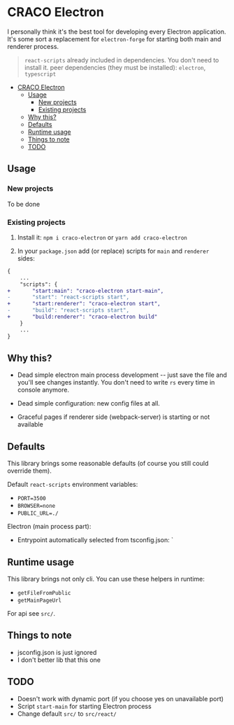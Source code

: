 # CRACO Electron

I personally think it's the best tool for developing every Electron application.
It's some sort a replacement for `electron-forge` for starting both main and renderer process.

> `react-scripts` already included in dependencies. You don't need to install it.
> peer dependencies (they must be installed): `electron`, `typescript`

- [CRACO Electron](#craco-electron)
  - [Usage](#usage)
    - [New projects](#new-projects)
    - [Existing projects](#existing-projects)
  - [Why this?](#why-this)
  - [Defaults](#defaults)
  - [Runtime usage](#runtime-usage)
  - [Things to note](#things-to-note)
  - [TODO](#todo)

## Usage

### New projects

To be done

### Existing projects

1. Install it: `npm i craco-electron` or `yarn add craco-electron`

2. In your `package.json` add (or replace) scripts for `main` and `renderer` sides:

```diff
{
    ...
    "scripts": {
+       "start:main": "craco-electron start-main",
-       "start": "react-scripts start",
+       "start:renderer": "craco-electron start",
-       "build": "react-scripts start",
+       "build:renderer": "craco-electron build"
    }
    ...
}
```

## Why this?

- Dead simple electron main process development -- just save the file and you'll see changes instantly.
You don't need to write `rs` every time in console anymore.

- Dead simple configuration: new config files at all.

- Graceful pages if renderer side (webpack-server) is starting or not available

## Defaults

This library brings some reasonable defaults (of course you still could override them).

Default `react-scripts` environment variables:

- `PORT=3500`
- `BROWSER=none`
- `PUBLIC_URL=./`

Electron (main process part):

- Entrypoint automatically selected from tsconfig.json: `

## Runtime usage

This library brings not only cli. You can use these helpers in runtime:

- `getFileFromPublic`
- `getMainPageUrl`

For api see `src/`.

## Things to note

- jsconfig.json is just ignored
- I don't better lib that this one

## TODO

- Doesn't work with dynamic port (if you choose yes on unavailable port)
- Script `start-main` for starting Electron process
- Change default `src/` to `src/react/`
